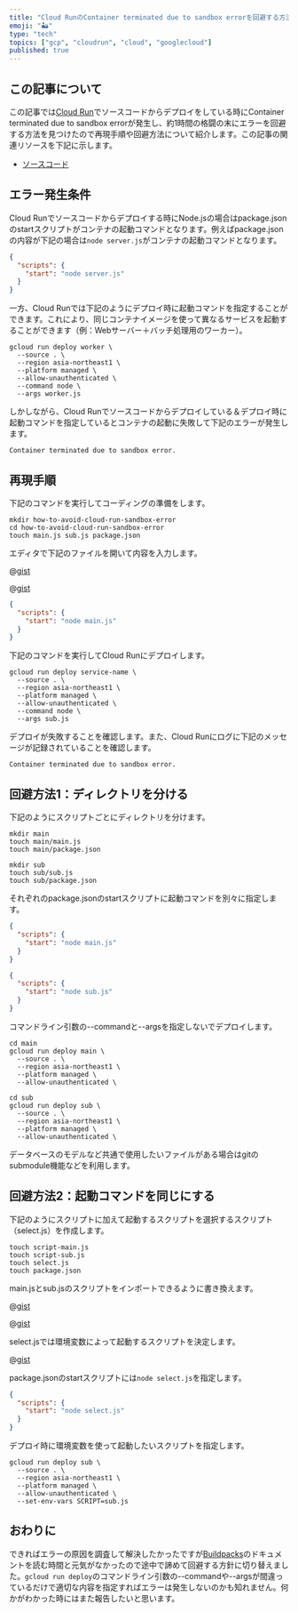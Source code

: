 ```yaml
---
title: "Cloud RunのContainer terminated due to sandbox errorを回避する方法"
emoji: "🏜"
type: "tech"
topics: ["gcp", "cloudrun", "cloud", "googlecloud"]
published: true
---
```


## この記事について

この記事では[Cloud Run](https://cloud.google.com/run)でソースコードからデプロイをしている時にContainer terminated due to sandbox errorが発生し、約1時間の格闘の末にエラーを回避する方法を見つけたので再現手順や回避方法について紹介します。この記事の関連リソースを下記に示します。

- [ソースコード](https://github.com/tatsuyasusukida/how-to-avoid-cloud-run-sandbox-error)



## エラー発生条件

Cloud Runでソースコードからデプロイする時にNode.jsの場合はpackage.jsonのstartスクリプトがコンテナの起動コマンドとなります。例えばpackage.jsonの内容が下記の場合は`node server.js`がコンテナの起動コマンドとなります。

```json:package.json
{
  "scripts": {
    "start": "node server.js"
  }
}
```

一方、Cloud Runでは下記のようにデプロイ時に起動コマンドを指定することができます。これにより、同じコンテナイメージを使って異なるサービスを起動することができます（例：Webサーバー＋バッチ処理用のワーカー）。

```shell
gcloud run deploy worker \
  --source . \
  --region asia-northeast1 \
  --platform managed \
  --allow-unauthenticated \
  --command node \
  --args worker.js
```

しかしながら、Cloud Runでソースコードからデプロイしている＆デプロイ時に起動コマンドを指定しているとコンテナの起動に失敗して下記のエラーが発生します。

```
Container terminated due to sandbox error.
```



## 再現手順

下記のコマンドを実行してコーディングの準備をします。

```shell
mkdir how-to-avoid-cloud-run-sandbox-error
cd how-to-avoid-cloud-run-sandbox-error
touch main.js sub.js package.json
```

エディタで下記のファイルを開いて内容を入力します。

@[gist](https://gist.github.com/tatsuyasusukida/dc5a008f84860ca43bdc82e94eed1366?file=main.js)

@[gist](https://gist.github.com/tatsuyasusukida/dc5a008f84860ca43bdc82e94eed1366?file=sub.js)

```json:package.json
{
  "scripts": {
    "start": "node main.js"
  }
}
```

下記のコマンドを実行してCloud Runにデプロイします。

```shell
gcloud run deploy service-name \
  --source . \
  --region asia-northeast1 \
  --platform managed \
  --allow-unauthenticated \
  --command node \
  --args sub.js
```

デプロイが失敗することを確認します。また、Cloud Runにログに下記のメッセージが記録されていることを確認します。

```
Container terminated due to sandbox error.
```



## 回避方法1：ディレクトリを分ける

下記のようにスクリプトごとにディレクトリを分けます。

```shell
mkdir main
touch main/main.js
touch main/package.json

mkdir sub
touch sub/sub.js
touch sub/package.json
```

それぞれのpackage.jsonのstartスクリプトに起動コマンドを別々に指定します。

```json:main/package.json
{
  "scripts": {
    "start": "node main.js"
  }
}
```

```json:sub/package.json
{
  "scripts": {
    "start": "node sub.js"
  }
}
```

コマンドライン引数の--commandと--argsを指定しないでデプロイします。

```shell
cd main
gcloud run deploy main \
  --source . \
  --region asia-northeast1 \
  --platform managed \
  --allow-unauthenticated \
```

```shell
cd sub
gcloud run deploy sub \
  --source . \
  --region asia-northeast1 \
  --platform managed \
  --allow-unauthenticated \
```

データベースのモデルなど共通で使用したいファイルがある場合はgitのsubmodule機能などを利用します。



## 回避方法2：起動コマンドを同じにする

下記のようにスクリプトに加えて起動するスクリプトを選択するスクリプト（select.js）を作成します。

```shell
touch script-main.js
touch script-sub.js
touch select.js
touch package.json
```

main.jsとsub.jsのスクリプトをインポートできるように書き換えます。

@[gist](https://gist.github.com/tatsuyasusukida/dc5a008f84860ca43bdc82e94eed1366?file=script-main.js)

@[gist](https://gist.github.com/tatsuyasusukida/dc5a008f84860ca43bdc82e94eed1366?file=script-sub.js)

select.jsでは環境変数によって起動するスクリプトを決定します。

@[gist](https://gist.github.com/tatsuyasusukida/dc5a008f84860ca43bdc82e94eed1366?file=select.js)

package.jsonのstartスクリプトには`node select.js`を指定します。

```json:sub/package.json
{
  "scripts": {
    "start": "node select.js"
  }
}
```

デプロイ時に環境変数を使って起動したいスクリプトを指定します。

```shell
gcloud run deploy sub \
  --source . \
  --region asia-northeast1 \
  --platform managed \
  --allow-unauthenticated \
  --set-env-vars SCRIPT=sub.js
```



## おわりに

できればエラーの原因を調査して解決したかったですが[Buildpacks](https://buildpacks.io/docs/)のドキュメントを読む時間と元気がなかったので途中で諦めて回避する方針に切り替えました。`gcloud run deploy`のコマンドライン引数の--commandや--argsが間違っているだけで適切な内容を指定すればエラーは発生しないのかも知れません。何かがわかった時にはまた報告したいと思います。
